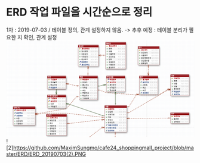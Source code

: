 # ERD 작업 파일을 시간순으로 정리

1차 : 2019-07-03 / 테이블 정의, 관계 설정하지 않음. 
-> 추후 예정 : 테이블 분리가 필요한 지 확인, 관계 설정
![ㄱㄱ](https://github.com/MaximSungmo/cafe24_shoppingmall_project/blob/master/ERD/ERD_20190703(1).PNG)
![2]https://github.com/MaximSungmo/cafe24_shoppingmall_project/blob/master/ERD/ERD_20190703(2).PNG
